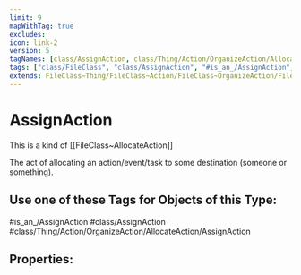 ```yaml
---
limit: 9
mapWithTag: true
excludes:
icon: link-2
version: 5
tagNames: [class/AssignAction, class/Thing/Action/OrganizeAction/AllocateAction/AssignAction, is_an_/AssignAction, schema-org/AssignAction]
tags: ["class/FileClass", "class/AssignAction", "#is_an_/AssignAction", "class/Thing/Action/OrganizeAction/AllocateAction/AssignAction"]
extends: FileClass~Thing/FileClass~Action/FileClass~OrganizeAction/FileClass~AllocateAction
---
```


# AssignAction
This is a kind of [[FileClass~AllocateAction]]

The act of allocating an action/event/task to some destination (someone or something).


## Use one of these Tags for Objects of this Type:

#is_an_/AssignAction
#class/AssignAction
#class/Thing/Action/OrganizeAction/AllocateAction/AssignAction

## Properties:



